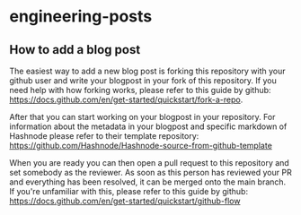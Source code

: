 # engineering-posts

## How to add a blog post
The easiest way to add a new blog post is forking this repository with your github user and write your blogpost in your fork of this repository. If you need help with how forking works, please refer to this guide by github: https://docs.github.com/en/get-started/quickstart/fork-a-repo.

After that you can start working on your blogpost in your repository. For information about the metadata in your blogpost and specific markdown of Hashnode please refer to their template repository: https://github.com/Hashnode/Hashnode-source-from-github-template

When you are ready you can then open a pull request to this repository and set somebody as the reviewer. As soon as this person has reviewed your PR and everything has been resolved, it can be merged onto the main branch. If you're unfamiliar with this, please refer to this guide by github: https://docs.github.com/en/get-started/quickstart/github-flow
